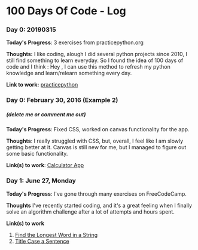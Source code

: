 # 100 Days Of Code - Log

### Day 0: 20190315

**Today's Progress**: 3 exercises from practicepython.org

**Thoughts:** I like coding, alough I did several python projects since 2010, I still find something to learn everyday. So I found the idea of 100 days of code and I think : Hey , I can use this method to refresh my python knowledge and learn/relearn something every day. 

**Link to work:** [practicepython](https://github.com/huangkai31/practicepython/commit/0e72577c1cb2a98838208372ad989fecbed1ff33)

### Day 0: February 30, 2016 (Example 2)
##### (delete me or comment me out)

**Today's Progress**: Fixed CSS, worked on canvas functionality for the app.

**Thoughts**: I really struggled with CSS, but, overall, I feel like I am slowly getting better at it. Canvas is still new for me, but I managed to figure out some basic functionality.

**Link(s) to work**: [Calculator App](http://www.example.com)


### Day 1: June 27, Monday

**Today's Progress**: I've gone through many exercises on FreeCodeCamp.

**Thoughts** I've recently started coding, and it's a great feeling when I finally solve an algorithm challenge after a lot of attempts and hours spent.

**Link(s) to work**
1. [Find the Longest Word in a String](https://www.freecodecamp.com/challenges/find-the-longest-word-in-a-string)
2. [Title Case a Sentence](https://www.freecodecamp.com/challenges/title-case-a-sentence)
